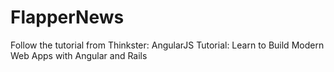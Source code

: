 # FlapperNews
Follow the tutorial from Thinkster: AngularJS Tutorial: Learn to Build Modern Web Apps with Angular and Rails
